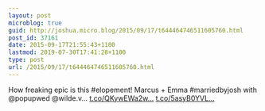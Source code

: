 ```yaml
---
layout: post
microblog: true
guid: http://joshua.micro.blog/2015/09/17/t644464746511605760.html
post_id: 37161
date: 2015-09-17T21:55:43+1100
lastmod: 2019-07-30T17:41:28+1100
type: post
url: /2015/09/17/t644464746511605760.html
---
```

How freaking epic is this #elopement! Marcus + Emma #marriedbyjosh with @popupwed @wilde.v… [t.co/QKywEWa2w...](http://t.co/QKywEWa2ww) [t.co/5asyB0YVL...](http://t.co/5asyB0YVLk)
